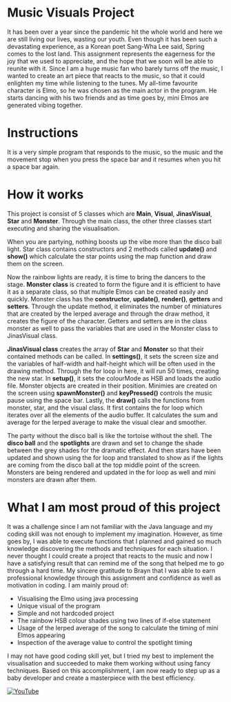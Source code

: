 # Music Visuals Project
It has been over a year since the pandemic hit the whole world and here we are still living our lives, wasting our youth. Even though it has been such a devastating experience, as a Korean poet Sang-Wha Lee said, Spring comes to the lost land. This assignment represents the eagerness for the joy that we used to appreciate, and the hope that we soon will be able to reunite with it. Since I am a huge music fan who barely turns off the music, I wanted to create an art piece that reacts to the music, so that it could enlighten my time while listening to the tunes. My all-time favourite character is Elmo, so he was chosen as the main actor in the program. He starts dancing with his two friends and as time goes by, mini Elmos are generated vibing together.

# Instructions
It is a very simple program that responds to the music, so the music and the movement stop when you press the space bar and it resumes when you hit a space bar again. 

# How it works
This project is consist of 5 classes which are **Main**, **Visual**, **JinasVisual**, **Star** and **Monster**. 
Through the main class, the other three classes start executing and sharing the visualisation. 

When you are partying, nothing boosts up the vibe more than the disco ball light. Star class contains constructors and 2 methods called **update()** and **show()** which calculate the star points using the map function and draw them on the screen.

Now the rainbow lights are ready, it is time to bring the dancers to the stage. **Monster class** is created to form the figure and it is efficient to have it as a separate class, so that multiple Elmos can be created easily and quickly. Monster class has the **constructor**, **update()**, **render()**, **getters** and **setters**. Through the update method, it eliminates the number of miniatures that are created by the lerped average and through the draw method, it creates the figure of the character. Getters and setters are in the class monster as well to pass the variables that are used in the Monster class to JinasVisual class. 

**JinasVisual class** creates the array of **Star** and **Monster** so that their contained methods can be called. In **settings()**, it sets the screen size and the variables of half-width and half-height which will be often used in the drawing method. Through the for loop in here, it will run 50 times, creating the new star. In **setup()**, it sets the colourMode as HSB and loads the audio file. Monster objects are created in their position. Minimies are created on the screen using **spawnMonster()** and **keyPressed()** controls the music pause using the space bar. Lastly, the **draw()** calls the functions from monster, star, and the visual class. It first contains the for loop which iterates over all the elements of the audio buffer. It calculates the sum and average for the lerped average to make the visual clear and smoother. 

The party without the disco ball is like the tortoise without the shell. The **disco ball** and the **spotlights** are drawn and set to change the shade between the grey shades for the dramatic effect. And then stars have been updated and shown using the for loop and translated to show as if the lights are coming from the disco ball at the top middle point of the screen. Monsters are being rendered and updated in the for loop as well and mini monsters are drawn after them. 

# What I am most proud of this project
It was a challenge since I am not familiar with the Java language and my coding skill was not enough to implement my imagination. However, as time goes by, I was able to execute functions that I planned and gained so much knowledge discovering the methods and techniques for each situation. I never thought I could create a project that reacts to the music and now I have a satisfying result that can remind me of the song that helped me to go through a hard time. My sincere gratitude to Brayn that I was able to earn professional knowledge through this assignment and confidence as well as motivation in coding. I am mainly proud of:


- Visualising the Elmo using java processing
- Unique visual of the program
- Simple and not hardcoded project
- The rainbow HSB colour shades using two lines of if-else statement
- Usage of the lerped average of the song to calculate the timing of mini Elmos appearing
- Inspection of the average value to control the spotlight timing 


I may not have good coding skill yet, but I tried my best to implement the visualisation and succeeded to make them working without using fancy techniques. Based on this accomplishment, I am now ready to step up as a baby developer and create a masterpiece with the best efficiency.

[![YouTube](https://i.ytimg.com/vi/xY2zeKEhhEc/maxresdefault.jpg)](https://youtu.be/xY2zeKEhhEc)
